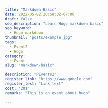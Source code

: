```yaml
---
title: "Markdown Basic"
date: 2022-05-02T20:58:32+07:00
draft: false
seo_description: "Learn Hugo markdown basic"
seo_keyword:
  - Hugo markdown
thumbnail: "posts/example.jpg"
tags:
  - Event2
  - Hugo
category:
  - Event
slug: "markdown-basic"

description: "PEvents2"
register_link: "https://www.google.com"
register_text: "Link text"
cost: "20$"
remarks: "This is an event about hugo"

---
```

